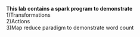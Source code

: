 
<b>This lab contains a spark program to demonstrate</b><br>
1)Transformations</br>
2)Actions<br>
3)Map reduce paradigm to demonstrate word count
